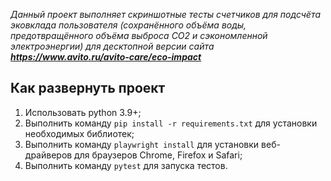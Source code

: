 *Данный проект выполняет скриншотные тесты счетчиков для подсчёта эковклада пользователя (сохранённого объёма воды,
предотвращённого объёма выброса CO2 и сэкономленной электроэнергии) для десктопной версии
сайта ***https://www.avito.ru/avito-care/eco-impact****

## Как развернуть проект

1. Использовать python 3.9+; <br>
2. Выполнить команду ```pip install -r requirements.txt``` для установки необходимых библиотек; <br>
3. Выполнить команду ```playwright install``` для установки веб-драйверов для браузеров Chrome, Firefox и Safari; <br>
4. Выполнить команду ```pytest``` для запуска тестов. <br>